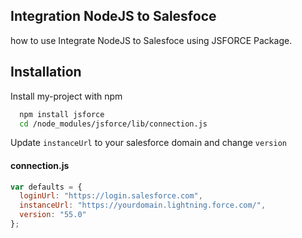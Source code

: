 
## Integration NodeJS to Salesfoce

how to use Integrate NodeJS to Salesfoce using JSFORCE Package.


## Installation

Install my-project with npm

```bash
  npm install jsforce
  cd /node_modules/jsforce/lib/connection.js
```
Update `instanceUrl` to your salesforce domain and change `version` 

#### connection.js

```javascript
var defaults = {
  loginUrl: "https://login.salesforce.com", 
  instanceUrl: "https://yourdomain.lightning.force.com/", 
  version: "55.0"
};
```

